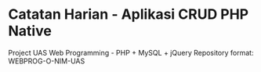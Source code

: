 # Catatan Harian - Aplikasi CRUD PHP Native
Project UAS Web Programming - PHP + MySQL + jQuery
Repository format: WEBPROG-O-NIM-UAS
